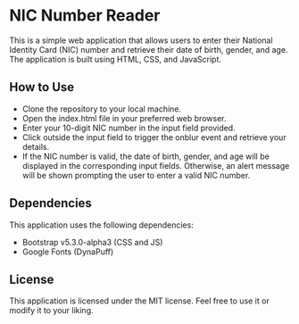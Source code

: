 # NIC Number Reader
This is a simple web application that allows users to enter their National Identity Card (NIC) number and retrieve their date of birth, gender, and age. The application is built using HTML, CSS, and JavaScript.

## How to Use
- Clone the repository to your local machine.
- Open the index.html file in your preferred web browser.
- Enter your 10-digit NIC number in the input field provided.
- Click outside the input field to trigger the onblur event and retrieve your details.
- If the NIC number is valid, the date of birth, gender, and age will be displayed in the corresponding input fields. Otherwise, an alert message will be shown prompting the user to enter a valid NIC number.

## Dependencies
This application uses the following dependencies:

- Bootstrap v5.3.0-alpha3 (CSS and JS)
- Google Fonts (DynaPuff)

## License
This application is licensed under the MIT license. Feel free to use it or modify it to your liking.
